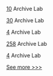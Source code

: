 
[10](https://github.com/hyperledger-labs/nft-community-footprint/pull/10) Archive Lab

[30](https://github.com/hyperledger-labs/nft-auction/pull/30) Archive Lab

[4](https://github.com/hyperledger-labs/neferti/pull/4) Archive Lab

[258](https://github.com/hyperledger-labs/minbft/pull/258) Archive Lab

[4](https://github.com/hyperledger-labs/fabric-topologies/pull/4) Archive Lab


[See more >>>](https://start-here.hyperledger.org/pull-requests)
